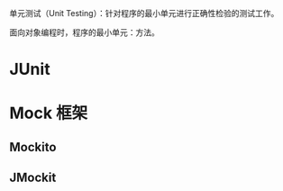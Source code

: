 单元测试（Unit Testing）：针对程序的最小单元进行正确性检验的测试工作。

面向对象编程时，程序的最小单元：方法。

# JUnit

# Mock 框架

## Mockito

## JMockit